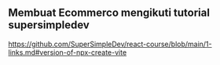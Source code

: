 ## Membuat Ecommerco mengikuti tutorial supersimpledev
https://github.com/SuperSimpleDev/react-course/blob/main/1-links.md#version-of-npx-create-vite


